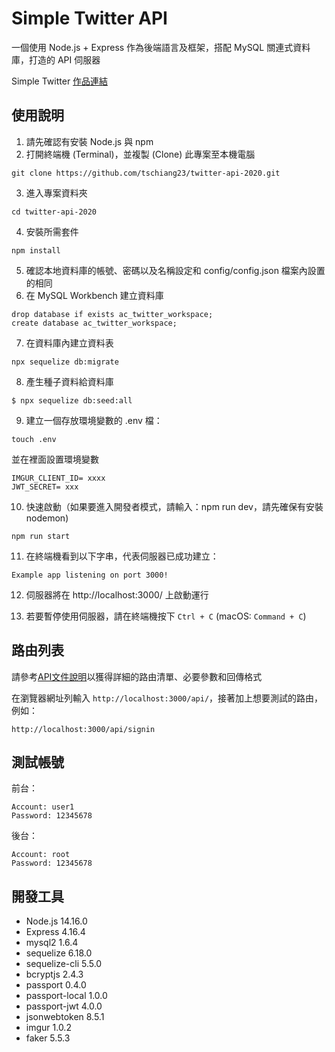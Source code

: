 # Simple Twitter API
一個使用 Node.js + Express 作為後端語言及框架，搭配 MySQL 關連式資料庫，打造的 API 伺服器

Simple Twitter [作品連結](https://ywcheng1207.github.io/Twitter/login)
## 使用說明
1. 請先確認有安裝 Node.js 與 npm
2. 打開終端機 (Terminal)，並複製 (Clone) 此專案至本機電腦
```
git clone https://github.com/tschiang23/twitter-api-2020.git
```
3. 進入專案資料夾
```
cd twitter-api-2020
```
4. 安裝所需套件
```
npm install
```
5. 確認本地資料庫的帳號、密碼以及名稱設定和 config/config.json 檔案內設置的相同
6. 在 MySQL Workbench 建立資料庫
```
drop database if exists ac_twitter_workspace;
create database ac_twitter_workspace;
```
7. 在資料庫內建立資料表
```
npx sequelize db:migrate
```
8. 產生種子資料給資料庫
```
$ npx sequelize db:seed:all
```
9. 建立一個存放環境變數的 .env 檔：
```
touch .env
```
並在裡面設置環境變數
```
IMGUR_CLIENT_ID= xxxx
JWT_SECRET= xxx
```
10. 快速啟動（如果要進入開發者模式，請輸入：npm run dev，請先確保有安裝nodemon)
```
npm run start
``` 
11. 在終端機看到以下字串，代表伺服器已成功建立：

```
Example app listening on port 3000!
```

12. 伺服器將在 http://localhost:3000/ 上啟動運行

13. 若要暫停使用伺服器，請在終端機按下 `Ctrl + C` (macOS: `Command + C`)

## 路由列表
請參考[API文件說明](https://www.notion.so/API-7208e32ecbe34cbe945813ead050aab3)以獲得詳細的路由清單、必要參數和回傳格式

在瀏覽器網址列輸入 `http://localhost:3000/api/`，接著加上想要測試的路由，例如：
```
http://localhost:3000/api/signin
```
## 測試帳號
前台：
```
Account: user1
Password: 12345678
```
後台：
```
Account: root
Password: 12345678
```

## 開發工具
- Node.js 14.16.0
- Express 4.16.4
- mysql2 1.6.4
- sequelize 6.18.0
- sequelize-cli 5.5.0
- bcryptjs 2.4.3
- passport 0.4.0
- passport-local 1.0.0
- passport-jwt 4.0.0
- jsonwebtoken 8.5.1
- imgur 1.0.2
- faker 5.5.3